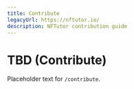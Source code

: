 ```yaml
---
title: Contribute
legacyUrl: https://nftutor.io/
description: NFTutor contribution guide
---
```

 # TBD (Contribute)

 Placeholder text for `/contribute`.
